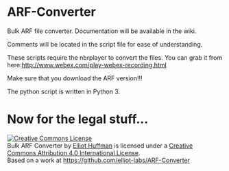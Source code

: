 ARF-Converter
===========

Bulk ARF file converter.
Documentation will be available in the wiki.

Comments will be located in the script file for ease of understanding.

These scripts require the nbrplayer to convert the files. You can grab it from here:http://www.webex.com/play-webex-recording.html

Make sure that you download the ARF version!!!

The python script is written in Python 3.


Now for the legal stuff...
==========================

<a rel="license" href="http://creativecommons.org/licenses/by/4.0/"><img alt="Creative Commons License" style="border-width:0" src="https://i.creativecommons.org/l/by/4.0/88x31.png" /></a><br /><span xmlns:dct="http://purl.org/dc/terms/" property="dct:title">Bulk ARF Converter</span> by <a xmlns:cc="http://creativecommons.org/ns#" href="https://elliot.elliot-labs.com" property="cc:attributionName" rel="cc:attributionURL">Elliot Huffman</a> is licensed under a <a rel="license" href="http://creativecommons.org/licenses/by/4.0/">Creative Commons Attribution 4.0 International License</a>.<br />Based on a work at <a xmlns:dct="http://purl.org/dc/terms/" href="https://github.com/elliot-labs/ARF-Converter" rel="dct:source">https://github.com/elliot-labs/ARF-Converter</a>
